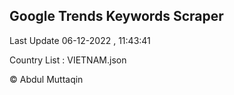 

## Google Trends Keywords Scraper 
 
Last Update 06-12-2022 , 11:43:41

Country List :
VIETNAM.json



© Abdul Muttaqin 
